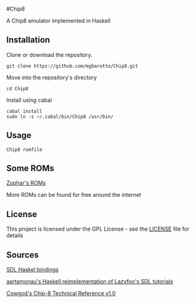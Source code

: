 #Chip8

A Chip8 emulator implemented in Haskell

## Installation

Clone or download the repository.

    git clone https://github.com/mgbarotto/Chip8.git
Move into the repository's directory
   
    cd Chip8
Install using cabal
    
    cabal install 
    sudo ln -s ~/.cabal/bin/Chip8 /usr/bin/
## Usage
    Chip8 romfile

## Some ROMs
 [Zophar's ROMs](http://www.zophar.net/pdroms/chip8/chip-8-games-pack.html)

 More ROMs can be found for free around the internet


## License

This project is licensed under the GPL License - see the [LICENSE](LICENSE) file for details

## Sources

[SDL Haskel bindings](https://hackage.haskell.org/package/SDL)

[aartamonau's Haskell reimplementation of Lazyfoo's SDL tutorials](https://github.com/aartamonau/lazyfoo)

[Cowgod's Chip-8 Technical Reference v1.0](http://devernay.free.fr/hacks/chip8/C8TECH10.HTM)

